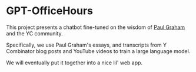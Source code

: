 # GPT-OfficeHours

This project presents a chatbot fine-tuned on the wisdom of 
[Paul Graham](http://www.paulgraham.com/articles.html) and the YC community. 

Specifically, we use Paul Graham's essays, and transcripts from Y Combinator 
blog posts and YouTube videos to train a large language model. 

We will eventually put it together into a nice lil' web app. 
